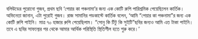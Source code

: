 বলিউডের পুরোনো গুজব, প্রথম ছবি ‘পেয়ার কা পঞ্চনামা’র জন্য এক কোটি রুপি পারিশ্রমিক পেয়েছিলেন কার্তিক। অভিনেতা জানান, এটা পুরোই গুজব। রাজ সামানির পডকাস্টে কার্তিক বলেন, ‘আমি “পেয়ার কা পঞ্চনামা”র জন্য এক কোটি রুপি পাইনি। মাত্র ৭০ হাজার রুপি পেয়েছিলাম। “সোনু কি টিটু কি সুইটি”ছবির জন্যও আমি এত টাকা পাইনি। তবে এ ছবির সাফল্যের পর থেকে আমার আর্থিক পরিস্থিতি স্থিতিশীল হতে শুরু করে।’
